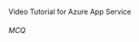 Video Tutorial for Azure App Service 
<inline-video source="https://www.youtube.com/embed/P79Z574kcNw" width="auto" height="auto" />


######  MCQ

<question source="page1" />
